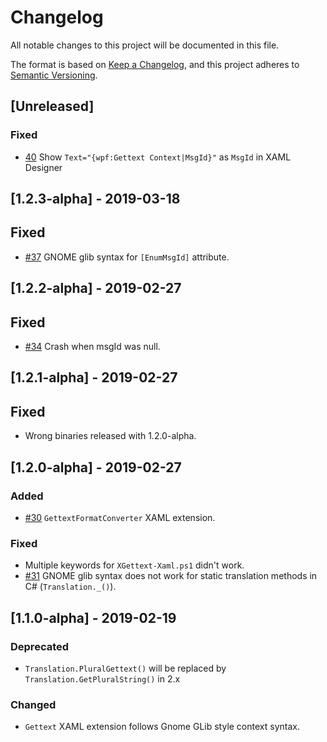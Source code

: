 # Changelog
All notable changes to this project will be documented in this file.

The format is based on [Keep a Changelog](https://keepachangelog.com/en/1.0.0/),
and this project adheres to [Semantic Versioning](https://semver.org/spec/v2.0.0.html).

## [Unreleased]
### Fixed
 - [40](https://github.com/robert-j-engdahl/ngettext-wpf/issues/40) Show `Text="{wpf:Gettext Context|MsgId}"` as `MsgId` in XAML Designer

## [1.2.3-alpha] - 2019-03-18
## Fixed
- [#37](https://github.com/robert-j-engdahl/ngettext-wpf/issues/37) GNOME glib syntax for `[EnumMsgId]` attribute.

## [1.2.2-alpha] - 2019-02-27
## Fixed
 - [#34](https://github.com/robert-j-engdahl/ngettext-wpf/issues/34) Crash when msgId was null.
 

## [1.2.1-alpha] - 2019-02-27
## Fixed
 - Wrong binaries released with 1.2.0-alpha.

## [1.2.0-alpha] - 2019-02-27
### Added
- [#30](https://github.com/robert-j-engdahl/ngettext-wpf/issues/30) `GettextFormatConverter` XAML extension.

### Fixed
- Multiple keywords for `XGettext-Xaml.ps1` didn't work.
- [#31](https://github.com/robert-j-engdahl/ngettext-wpf/issues/31) GNOME glib syntax does not work for static translation methods in C# (`Translation._()`).

## [1.1.0-alpha] - 2019-02-19
### Deprecated
- `Translation.PluralGettext()` will be replaced by `Translation.GetPluralString()` in 2.x

### Changed
- `Gettext` XAML extension follows Gnome GLib style context syntax.
